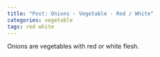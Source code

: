 ```yaml
---
title: "Post: Onions - Vegetable - Red / White"
categories: vegetable
tags: red white
---
```

Onions are vegetables with red or white flesh.
